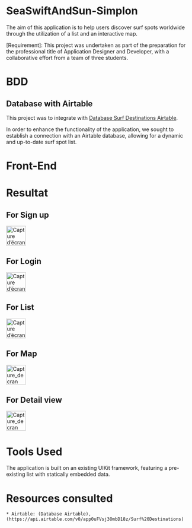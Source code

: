 # SeaSwiftAndSun-Simplon

The aim of this application is to help users discover surf spots worldwide through the utilization of a list and an interactive map. 

[Requirement]: This project was undertaken as part of the preparation for the professional title of Application Designer and Developer, with a collaborative effort from a team of three students.

# BDD
## Database with Airtable

This project was to integrate with [Database Surf Destinations  Airtable](https://api.airtable.com/v0/app0uFVsj3OmbD18z/Surf%20Destinations).

In order to enhance the functionality of the application, we sought to establish a connection with an Airtable database, allowing for a dynamic and up-to-date surf spot list.

# Front-End
# Resultat
## For Sign up
<div>
 <img width="53" alt="Capture d’écran" src="https://github.com/Keyhou/SeaSwiftAndSun-Simplon/assets/80052585/84f73893-3748-4e84-a8f7-db4a62d59dea">
</div>

## For Login
<div>
 <img width="53" alt="Capture d’écran" src="https://github.com/Keyhou/SeaSwiftAndSun-Simplon/assets/80052585/ca661a88-87aa-43b9-a805-70666e8388bc">
</div>

## For List
 <div>
 <img width="53" alt="Capture d’écran" src="https://github.com/Keyhou/SeaSwiftAndSun-Simplon/assets/80052585/f2bb077a-ba59-47c8-a37d-da5be983229e">
</div>

## For Map
<div>
  <img src="https://github.com/Keyhou/SeaSwiftAndSun-Simplon/assets/80052585/220db410-2bfd-4fd1-91b0-516824e6e5ef" width="53" title="Capture_decran">
 </div>
 
 ## For Detail view
<div>
  <img src="https://github.com/Keyhou/SeaSwiftAndSun-Simplon/assets/80052585/0d4feef1-64d0-4853-86db-c17a3620c6a7" width="53" title="Capture_decran">
 </div>


# Tools Used
  The application is built on an existing UIKit framework, featuring a pre-existing list with statically embedded data.
  
# Resources consulted
    * Airtable: (Database Airtable), (https://api.airtable.com/v0/app0uFVsj3OmbD18z/Surf%20Destinations)

